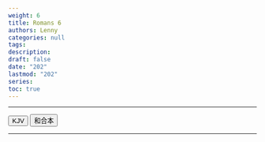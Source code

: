 ```yaml
---
weight: 6
title: Romans 6
authors: Lenny
categories: null
tags: 
description: 
draft: false
date: "202"
lastmod: "202"
series:
toc: true
---
```



<!--more-->
---


<!-- Tab links -->
<div class="tab">
  <button class="tablinks active" onclick="tablabel(event, 'english')">KJV</button>
  <button class="tablinks" onclick="tablabel(event, 'chinese')">和合本</button>

</div>

<!-- Tab content -->
<div id="english" class="tabcontent" style="display:block">


</div>

---
<div id="chinese" class="tabcontent">


</div>

